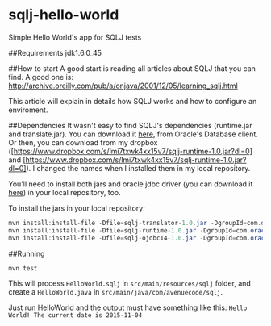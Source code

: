 # sqlj-hello-world
Simple Hello World's app for SQLJ tests

##Requirements
jdk1.6.0_45

##How to start
A good start is reading all articles about SQLJ that you can find. A good one is: http://archive.oreilly.com/pub/a/onjava/2001/12/05/learning_sqlj.html

This article will explain in details how SQLJ works and how to configure an enviroment.

##Dependencies
It wasn't easy to find SQLJ's dependencies (runtime.jar and translate.jar). You can download it [here](http://www.oracle.com/technetwork/database/features/jdbc/index-091264.html), from Oracle's Database client. 
Or then, you can download from my dropbox ([https://www.dropbox.com/s/lmi7txwk4xx15v7/sqlj-runtime-1.0.jar?dl=0] and [https://www.dropbox.com/s/lmi7txwk4xx15v7/sqlj-runtime-1.0.jar?dl=0]). I changed the names when I installed them in my local repository.

You'll need to install both jars and oracle jdbc driver (you can download it [here](https://www.dropbox.com/s/0d0740lv1n9wgs8/sqlj-ojdbc14-1.0.jar?dl=0)) in your local repository, too.

To install the jars in your local repository:
```java
mvn install:install-file -Dfile=sqlj-translator-1.0.jar -DgroupId=com.oracle -DartifactId=sqlj-translator -Dversion=1.0 -Dpackaging=jar
mvn install:install-file -Dfile=sqlj-runtime-1.0.jar -DgroupId=com.oracle -DartifactId=sqlj-runtime -Dversion=1.0 -Dpackaging=jar
mvn install:install-file -Dfile=sqlj-ojdbc14-1.0.jar -DgroupId=com.oracle -DartifactId=sqlj-ojdbc14 -Dversion=1.0 -Dpackaging=jar
```

##Running
```java
mvn test
```

This will process `HelloWorld.sqlj` in `src/main/resources/sqlj` folder, and create a `HelloWorld.java` in `src/main/java/com/avenuecode/sqlj`.

Just run HelloWorld and the output must have something like this:
`Hello World! The current date is 2015-11-04`
